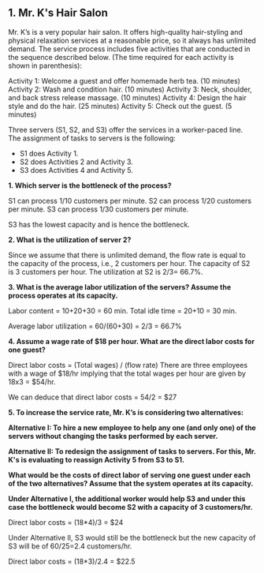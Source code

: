 ## 1. Mr. K's Hair Salon
Mr. K’s is a very popular hair salon. It offers high-quality hair-styling and
physical relaxation services at a reasonable price, so it always has unlimited
demand. The service process includes five activities that are conducted in the
sequence described below. (The time required for each activity is shown in
parenthesis):

Activity 1: Welcome a guest and offer homemade herb tea. (10 minutes)
Activity 2: Wash and condition hair. (10 minutes)
Activity 3: Neck, shoulder, and back stress release massage. (10 minutes)
Activity 4: Design the hair style and do the hair. (25 minutes)
Activity 5: Check out the guest. (5 minutes)

Three servers (S1, S2, and S3) offer the services in a worker-paced line. The assignment of tasks to servers is the following:
- S1 does Activity 1.
- S2 does Activities 2 and Activity 3.
- S3 does Activities 4 and Activity 5.

**1. Which server is the bottleneck of the process?**

S1 can process 1/10 customers per minute.
S2 can process 1/20 customers per minute.
S3 can process 1/30 customers per minute.

S3 has the lowest capacity and is hence the bottleneck.

**2. What is the utilization of server 2?**

Since we assume that there is unlimited demand, the flow rate is equal to the capacity of the process, i.e., 2 customers per hour.
The capacity of S2 is 3 customers per hour.
The utilization at S2 is 2/3= 66.7%.

**3. What is the average labor utilization of the servers? Assume the process
operates at its capacity.**

Labor content = 10+20+30 = 60 min.
Total idle time = 20+10 = 30 min.

Average labor utilization = 60/(60+30) = 2/3 = 66.7%

**4. Assume a wage rate of $18 per hour. What are the direct labor costs for one guest?**

Direct labor costs = (Total wages) / (flow rate)
There are three employees with a wage of $18/hr implying that the total wages per hour are given by 18x3 = $54/hr.

We can deduce that direct labor costs = 54/2 = $27

**5. To increase the service rate, Mr. K’s is considering two alternatives:**

**Alternative I: To hire a new employee to help any one (and only one) of the servers without changing the tasks performed by each server.**

**Alternative II: To redesign the assignment of tasks to servers. For this, Mr. K's is evaluating to reassign Activity 5 from S3 to S1.**

**What would be the costs of direct labor of serving one guest under each of the two alternatives? Assume that the system operates at its capacity.**

**Under Alternative I, the additional worker would help S3 and under this case the bottleneck would become S2 with a capacity of 3 customers/hr.**

Direct labor costs = (18*4)/3 = $24

Under Alternative II, S3 would still be the bottleneck but the new capacity of S3 will be of 60/25=2.4 customers/hr.

Direct labor costs = (18*3)/2.4 = $22.5
